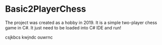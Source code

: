 # Basic2PlayerChess
The project was created as a hobby in 2019. It is a simple two-player chess game in C#. 
It just need to be loaded into C# IDE and run!

csjkbcs
kwjndc
ouwrnc
